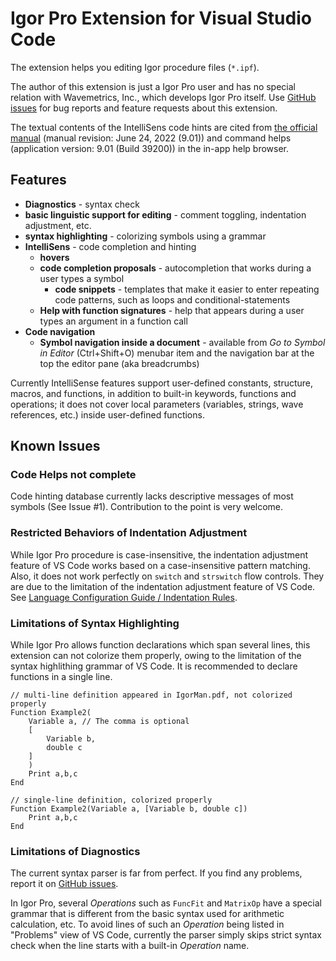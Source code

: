 # Igor Pro Extension for Visual Studio Code

The extension helps you editing Igor procedure files (`*.ipf`).

The author of this extension is just a Igor Pro user and has no special relation with Wavemetrics, Inc., which develops Igor Pro itself.
Use [GitHub issues](https://github.com/fujidana/vscode-igorpro/issues) for bug reports and feature requests about this extension.

The textual contents of the IntelliSens code hints are cited from [the official manual](https://www.wavemetrics.com/products/igorpro/manual) (manual revision: June 24, 2022 (9.01)) and command helps (application version: 9.01 (Build 39200)) in the in-app help browser.

## Features

- __Diagnostics__ - syntax check
- __basic linguistic support for editing__ - comment toggling, indentation adjustment, etc.
- __syntax highlighting__ - colorizing symbols using a grammar
- __IntelliSens__ - code completion and hinting
  - __hovers__
  - __code completion proposals__ - autocompletion that works during a user types a symbol
    - __code snippets__ - templates that make it easier to enter repeating code patterns, such as loops and conditional-statements
  - __Help with function signatures__ - help that appears during a user types an argument in a function call
- __Code navigation__
  - __Symbol navigation inside a document__ - available from _Go to Symbol in Editor_ (Ctrl+Shift+O) menubar item and the navigation bar at the top the editor pane (aka breadcrumbs)

Currently IntelliSense features support user-defined constants, structure, macros, and functions, in addition to  built-in keywords, functions and operations; it does not cover local parameters (variables, strings, wave references, etc.) inside user-defined functions.

## Known Issues

### Code Helps not complete

Code hinting database currently lacks descriptive messages of most symbols (See Issue #1).
Contribution to the point is very welcome.

### Restricted Behaviors of Indentation Adjustment

While Igor Pro procedure is case-insensitive, the indentation adjustment feature of VS Code works based on a case-insensitive pattern matching.
Also, it does not work perfectly on `switch` and `strswitch` flow controls.
They are due to the limitation of the indentation adjustment feature of VS Code.
See [Language Configuration Guide / Indentation Rules](https://code.visualstudio.com/api/language-extensions/language-configuration-guide#indentation-rules).

### Limitations of Syntax Highlighting

While Igor Pro allows function declarations which span several lines, this extension can not colorize them properly, owing to the limitation of the syntax highlithing grammar of VS Code.
It is recommended to declare functions in a single line.

```igorpro
// multi-line definition appeared in IgorMan.pdf, not colorized properly
Function Example2(
    Variable a, // The comma is optional
    [
        Variable b,
        double c
    ]
    )
    Print a,b,c
End

// single-line definition, colorized properly
Function Example2(Variable a, [Variable b, double c])
    Print a,b,c
End
```

### Limitations of Diagnostics

The current syntax parser is far from perfect.
If you find any problems, report it on [GitHub issues](https://github.com/fujidana/vscode-igorpro/issues).

In Igor Pro, several _Operations_ such as `FuncFit` and `MatrixOp` have a special grammar that is different from the basic syntax used for arithmetic calculation, etc.
To avoid lines of such an _Operation_ being listed in "Problems" view of VS Code, currently the parser simply skips strict syntax check when the line starts with a built-in _Operation_ name.
